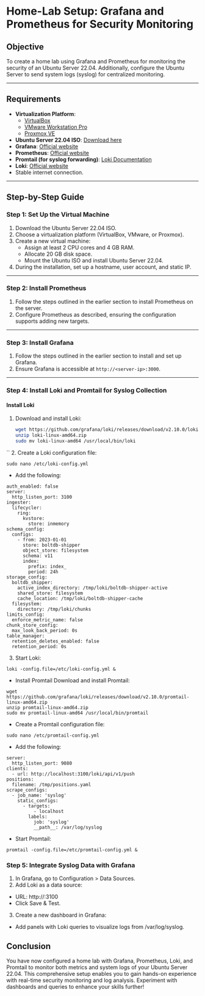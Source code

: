# Home-Lab Setup: Grafana and Prometheus for Security Monitoring

## Objective
To create a home lab using Grafana and Prometheus for monitoring the security of an Ubuntu Server 22.04. Additionally, configure the Ubuntu Server to send system logs (syslog) for centralized monitoring.

---

## Requirements
- **Virtualization Platform**:
  - [VirtualBox](https://www.virtualbox.org/)
  - [VMware Workstation Pro](https://www.vmware.com/products/workstation-pro.html)
  - [Proxmox VE](https://www.proxmox.com/en/proxmox-ve)
- **Ubuntu Server 22.04 ISO**: [Download here](https://releases.ubuntu.com/22.04/)
- **Grafana**: [Official website](https://grafana.com/)
- **Prometheus**: [Official website](https://prometheus.io/)
- **Promtail (for syslog forwarding)**: [Loki Documentation](https://grafana.com/docs/loki/latest/clients/promtail/)
- **Loki**: [Official website](https://grafana.com/oss/loki/)
- Stable internet connection.

---

## Step-by-Step Guide

### Step 1: Set Up the Virtual Machine
1. Download the Ubuntu Server 22.04 ISO.
2. Choose a virtualization platform (VirtualBox, VMware, or Proxmox).
3. Create a new virtual machine:
   - Assign at least 2 CPU cores and 4 GB RAM.
   - Allocate 20 GB disk space.
   - Mount the Ubuntu ISO and install Ubuntu Server 22.04.
4. During the installation, set up a hostname, user account, and static IP.

---

### Step 2: Install Prometheus
1. Follow the steps outlined in the earlier section to install Prometheus on the server.
2. Configure Prometheus as described, ensuring the configuration supports adding new targets.

---

### Step 3: Install Grafana
1. Follow the steps outlined in the earlier section to install and set up Grafana.
2. Ensure Grafana is accessible at `http://<server-ip>:3000`.

---

### Step 4: Install Loki and Promtail for Syslog Collection
#### Install Loki
1. Download and install Loki:
   ```bash
   wget https://github.com/grafana/loki/releases/download/v2.10.0/loki-linux-amd64.zip
   unzip loki-linux-amd64.zip
   sudo mv loki-linux-amd64 /usr/local/bin/loki
  ``
2. Create a Loki configuration file:
```
sudo nano /etc/loki-config.yml
```
- Add the following:
```
auth_enabled: false
server:
  http_listen_port: 3100
ingester:
  lifecycler:
    ring:
      kvstore:
        store: inmemory
schema_config:
  configs:
    - from: 2023-01-01
      store: boltdb-shipper
      object_store: filesystem
      schema: v11
      index:
        prefix: index_
        period: 24h
storage_config:
  boltdb_shipper:
    active_index_directory: /tmp/loki/boltdb-shipper-active
    shared_store: filesystem
    cache_location: /tmp/loki/boltdb-shipper-cache
  filesystem:
    directory: /tmp/loki/chunks
limits_config:
  enforce_metric_name: false
chunk_store_config:
  max_look_back_period: 0s
table_manager:
  retention_deletes_enabled: false
  retention_period: 0s
  ```
3. Start Loki:
```
loki -config.file=/etc/loki-config.yml &
```
- Install Promtail
Download and install Promtail:
```
wget https://github.com/grafana/loki/releases/download/v2.10.0/promtail-linux-amd64.zip
unzip promtail-linux-amd64.zip
sudo mv promtail-linux-amd64 /usr/local/bin/promtail
```
- Create a Promtail configuration file:
```
sudo nano /etc/promtail-config.yml
```
- Add the following:
```
server:
  http_listen_port: 9080
clients:
  - url: http://localhost:3100/loki/api/v1/push
positions:
  filename: /tmp/positions.yaml
scrape_configs:
  - job_name: 'syslog'
    static_configs:
      - targets:
          - localhost
        labels:
          job: 'syslog'
          __path__: /var/log/syslog
```
- Start Promtail:
```
promtail -config.file=/etc/promtail-config.yml &
```
### Step 5: Integrate Syslog Data with Grafana
1. In Grafana, go to Configuration > Data Sources.
2. Add Loki as a data source:
- URL: http://<server-ip>:3100
- Click Save & Test.
3. Create a new dashboard in Grafana:
- Add panels with Loki queries to visualize logs from /var/log/syslog.

## Conclusion
You have now configured a home lab with Grafana, Prometheus, Loki, and Promtail to monitor both metrics and system logs of your Ubuntu Server 22.04. This comprehensive setup enables you to gain hands-on experience with real-time security monitoring and log analysis. Experiment with dashboards and queries to enhance your skills further!






